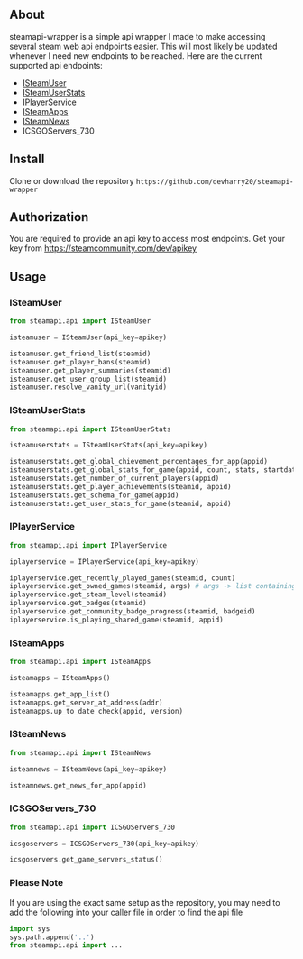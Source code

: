 ## About
steamapi-wrapper is a simple api wrapper I made to make accessing several steam web api endpoints easier. This will most likely be updated whenever I need new endpoints to be reached. Here are the current supported api endpoints:

* [ISteamUser](https://partner.steamgames.com/doc/webapi/ISteamUser)
* [ISteamUserStats](https://partner.steamgames.com/doc/webapi/ISteamUserStats)
* [IPlayerService](https://partner.steamgames.com/doc/webapi/IPlayerService)
* [ISteamApps](https://partner.steamgames.com/doc/webapi/ISteamApps)
* [ISteamNews](https://partner.steamgames.com/doc/webapi/ISteamNews)
* ICSGOServers_730

## Install
Clone or download the repository
```https://github.com/devharry20/steamapi-wrapper```

## Authorization
You are required to provide an api key to access most endpoints. Get your key from https://steamcommunity.com/dev/apikey

## Usage
### ISteamUser
```py
from steamapi.api import ISteamUser

isteamuser = ISteamUser(api_key=apikey)

isteamuser.get_friend_list(steamid)
isteamuser.get_player_bans(steamid)
isteamuser.get_player_summaries(steamid)
isteamuser.get_user_group_list(steamid)
isteamuser.resolve_vanity_url(vanityid)
```

### ISteamUserStats
```py
from steamapi.api import ISteamUserStats

isteamuserstats = ISteamUserStats(api_key=apikey)

isteamuserstats.get_global_chievement_percentages_for_app(appid)
isteamuserstats.get_global_stats_for_game(appid, count, stats, startdate, enddate)
isteamuserstats.get_number_of_current_players(appid)
isteamuserstats.get_player_achievements(steamid, appid)
isteamuserstats.get_schema_for_game(appid)
isteamuserstats.get_user_stats_for_game(steamid, appid)
```

### IPlayerService
```py
from steamapi.api import IPlayerService

iplayerservice = IPlayerService(api_key=apikey)

iplayerservice.get_recently_played_games(steamid, count)
iplayerservice.get_owned_games(steamid, args) # args -> list containing "include_appinfo", "include_played_free_games" or both (not required)
iplayerservice.get_steam_level(steamid)
iplayerservice.get_badges(steamid)
iplayerservice.get_community_badge_progress(steamid, badgeid)
iplayerservice.is_playing_shared_game(steamid, appid)
```

### ISteamApps
```py
from steamapi.api import ISteamApps

isteamapps = ISteamApps()

isteamapps.get_app_list()
isteamapps.get_server_at_address(addr)
isteamapps.up_to_date_check(appid, version)
```

### ISteamNews
```py
from steamapi.api import ISteamNews

isteamnews = ISteamNews(api_key=apikey)

isteamnews.get_news_for_app(appid)
```

### ICSGOServers_730
```py
from steamapi.api import ICSGOServers_730

icsgoservers = ICSGOServers_730(api_key=apikey)

icsgoservers.get_game_servers_status()
```

### Please Note
If you are using the exact same setup as the repository, you may need to add the following into your caller file in order to find the api file
```py
import sys
sys.path.append('..')
from steamapi.api import ...
```
